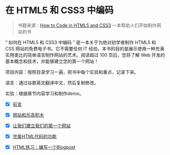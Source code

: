 # 在 HTML5 和 CSS3 中编码

> 书籍来源：[How to Code  in HTML5 and CSS3](http://howtocodeinhtml.com/) 
> 一本帮助人们开始制作网站的书

“ 如何在 HTML5 和 CSS3 中编码 ” 是一本关于为绝对初学者制作 HTML5 和 CSS 网站的免费电子书。它不需要任何 IT 经验。本书的目的是展示使用一种充满实用类比的简单语言制作网站的艺术。阅读超过 100 页后，您将了解 Web 开发的基本概念和技术，并能够建立您的第一个网站！

项目内容：按照目录学习一遍，把书中每个实验和重点，记录下来。

语言：通过谷歌英文翻译中文，然后复制修改。

实验：根据章节内容学习和制作demo。

- [x] [前言](/00-Foreword/Foreword.md)
- [x] [网站和乐高积木](/01-Websites-and-Legos/Websites-and-Legos.md)
- [x] [让我们建立我们的第一个网站](/02-Build-our-first-website/Build-our-first-website.md)
- [x] [完美HTML代码的功能](/03-Features-of-Perfect-HTML-Code/Features-of-Perfect-HTML-Code.md)
- [x] [HTML练习：编写一个Blogpost](/04-Coding-a-Blogpost/Coding-a-Blogpost.md)

